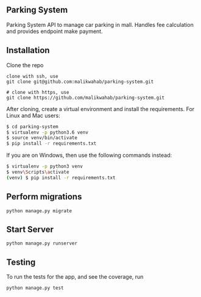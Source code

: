 ## Parking System

Parking System API to manage car parking in mall. Handles fee calculation and provides endpoint make payment.

## Installation
Clone the repo
```
clone with ssh, use
git clone git@github.com:malikwahab/parking-system.git

# clone with https, use
git clone https://github.com/malikwahab/parking-system.git
```
After cloning, create a virtual environment and install the requirements. For Linux and Mac users:

 ```sh
$ cd parking-system
$ virtualenv -p python3.6 venv
$ source venv/bin/activate
$ pip install -r requirements.txt
 ```
 If you are on Windows, then use the following commands instead:

 ```sh
$ virtualenv -p python3 venv
$ venv\Scripts\activate
(venv) $ pip install -r requirements.txt
```

## Perform migrations
```
python manage.py migrate
```

## Start Server
```
python manage.py runserver
```

## Testing
To run the tests for the app, and see the coverage, run
```
python manage.py test
```